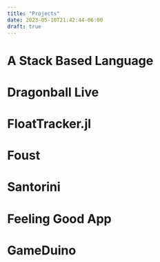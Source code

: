 ```yaml
---
title: "Projects"
date: 2023-05-10T21:42:44-06:00
draft: true
---
```


# A Stack Based Language

# Dragonball Live

# FloatTracker.jl

# Foust

# Santorini 

# Feeling Good App

# GameDuino


